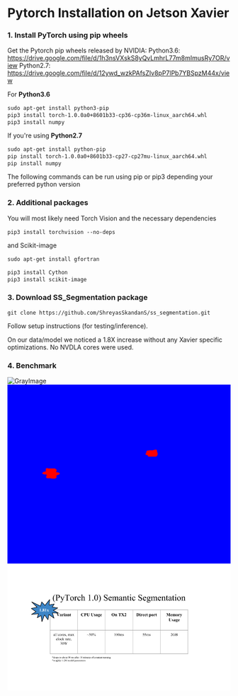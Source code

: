 # Pytorch Installation on Jetson Xavier

### 1. Install PyTorch using pip wheels

Get the Pytorch pip wheels released by NVIDIA:
Python3.6: https://drive.google.com/file/d/1h3nsVXskS8yQvLmhrL77m8mImusRy7OR/view
Python2.7: https://drive.google.com/file/d/12ywd_wzkPAfsZIv8pP7lPb7YBSpzM44x/view

For **Python3.6**
```
sudo apt-get install python3-pip
pip3 install torch-1.0.0a0+8601b33-cp36-cp36m-linux_aarch64.whl
pip3 install numpy
```

If you're using **Python2.7**
```
sudo apt-get install python-pip
pip install torch-1.0.0a0+8601b33-cp27-cp27mu-linux_aarch64.whl
pip install numpy
```

The following commands can be run using pip or pip3 depending your preferred
python version

### 2. Additional packages

You will most likely need Torch Vision and the necessary dependencies

```
pip3 install torchvision --no-deps
```
and Scikit-image
```
sudo apt-get install gfortran
```

```
pip3 install Cython
pip3 install scikit-image
```

### 3. Download SS_Segmentation package

```
git clone https://github.com/ShreyasSkandanS/ss_segmentation.git
```

Follow setup instructions (for testing/inference).

On our data/model we noticed a 1.8X increase without any Xavier specific
optimizations. No NVDLA cores were used.

### 4. Benchmark

![GrayImage](/figs/gray_image.gif)
![Output](/figs/semseg_inf.gif)
![SemSegBenchmark](/figs/semseg.png)

